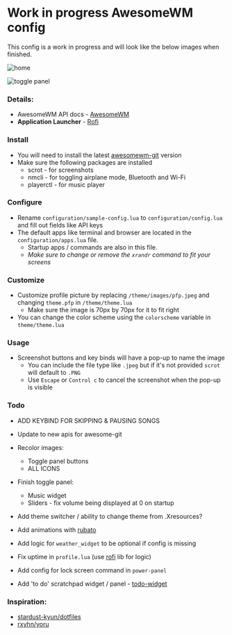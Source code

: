 # Work in progress AwesomeWM config

This config is a work in progress and will look like the below images when finished.

![home](https://user-images.githubusercontent.com/54220748/211547530-f673afa3-c5f9-4b48-9618-039b75a0f787.jpg)

![toggle panel](https://user-images.githubusercontent.com/54220748/211547601-cb37cdd5-0f78-4aae-8660-49010c870e00.jpg)

### Details:

- AwesomeWM API docs - [AwesomeWM](https://awesomewm.org/apidoc/)
- **Application Launcher** - [Rofi](https://github.com/davatorium/rofi)

### Install

- You will need to install the latest [awesomewm-git](https://github.com/awesomeWM/awesome) version
- Make sure the following packages are installed
  - scrot - for screenshots
  - nmcli - for toggling airplane mode, Bluetooth and Wi-Fi
  - playerctl - for music player

### Configure

- Rename `configuration/sample-config.lua` to `configuration/config.lua` and fill out fields like API keys
- The default apps like terminal and browser are located in the `configuration/apps.lua` file.
  - Startup apps / commands are also in this file.
  - _Make sure to change or remove the `xrandr` command to fit your screens_

### Customize

- Customize profile picture by replacing `/theme/images/pfp.jpeg` and changing `theme.pfp` in `/theme/theme.lua`
  - Make sure the image is 70px by 70px for it to fit right
- You can change the color scheme using the `colorscheme` variable in `theme/theme.lua`

### Usage

- Screenshot buttons and key binds will have a pop-up to name the image
  - You can include the file type like `.jpeg` but if it's not provided `scrot` will default to `.PNG`
  - Use `Escape` or `Control c` to cancel the screenshot when the pop-up is visible

### Todo

- ADD KEYBIND FOR SKIPPING & PAUSING SONGS
- Update to new apis for awesome-git

- Recolor images:

  - Toggle panel buttons
  - ALL ICONS

- Finish toggle panel:
  - Music widget
  - Sliders - fix volume being displayed at 0 on startup
- Add theme switcher / ability to change theme from .Xresources?
- Add animations with [rubato](https://github.com/andOrlando/rubato)

- Add logic for `weather_widget` to be optional if config is missing
- Fix uptime in `profile.lua` (use [rofi](https://github.com/adi1090x/rofi) lib for logic)
- Add config for lock screen command in `power-panel`
- Add 'to do' scratchpad widget / panel - [todo-widget](https://github.com/streetturtle/awesome-wm-widgets/tree/master/todo-widget)

### Inspiration:

- [stardust-kyun/dotfiles](https://github.com/Stardust-kyun/dotfiles)
- [rxyhn/yoru](https://github.com/rxyhn/yoru)
